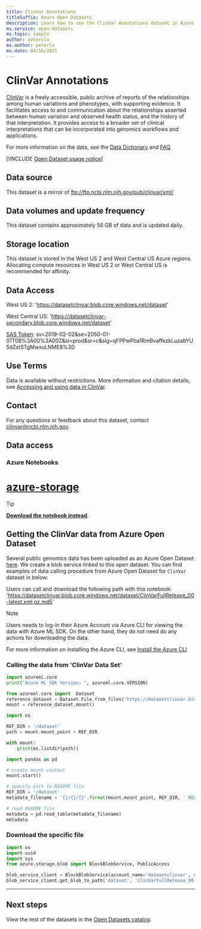 ```yaml
---
title: ClinVar Annotations
titleSuffix: Azure Open Datasets
description: Learn how to use the ClinVar Annotations dataset in Azure Open Datasets.
ms.service: open-datasets
ms.topic: sample
author: peterclu
ms.author: peterlu
ms.date: 04/16/2021
---
```


# ClinVar Annotations

[ClinVar](https://www.ncbi.nlm.nih.gov/clinvar/) is a freely accessible, public archive of reports of the relationships among human variations and phenotypes, with supporting evidence. It facilitates access to and communication about the relationships asserted between human variation and observed health status, and the history of that interpretation. It provides access to a broader set of clinical interpretations that can be incorporated into genomics workflows and applications.

For more information on the data, see the [Data Dictionary](https://www.ncbi.nlm.nih.gov/projects/clinvar/ClinVarDataDictionary.pdf) and [FAQ](https://www.ncbi.nlm.nih.gov/clinvar/docs/faq/).

[!INCLUDE [Open Dataset usage notice](../../includes/open-datasets-usage-note.md)]

## Data source

This dataset is a mirror of ftp://ftp.ncbi.nlm.nih.gov/pub/clinvar/xml/

## Data volumes and update frequency

This dataset contains approximately 56 GB of data and is updated daily.

## Storage location

This dataset is stored in the West US 2 and West Central US Azure regions. Allocating compute resources in West US 2 or West Central US is recommended for affinity.

## Data Access

West US 2: 'https://datasetclinvar.blob.core.windows.net/dataset'

West Central US: 'https://datasetclinvar-secondary.blob.core.windows.net/dataset'

[SAS Token](../storage/common/storage-sas-overview.md): sv=2019-02-02&se=2050-01-01T08%3A00%3A00Z&si=prod&sr=c&sig=qFPPwPba1RmBvaffkzkLuzabYU5dZstSTgMwxuLNME8%3D

## Use Terms
Data is available without restrictions. More information and citation details, see [Accessing and using data in ClinVar](https://www.ncbi.nlm.nih.gov/clinvar/docs/maintenance_use/).

## Contact

For any questions or feedback about this dataset, contact clinvar@ncbi.nlm.nih.gov.

## Data access

### Azure Notebooks

# [azure-storage](#tab/azure-storage)

<!-- nbstart https://opendatasets-api.azure.com/discoveryapi/OpenDataset/DownloadNotebook?serviceType=AzureNotebooks&package=azure-storage&registryId=genomics-clinvar -->

> [!TIP]
> **[Download the notebook instead](https://opendatasets-api.azure.com/discoveryapi/OpenDataset/DownloadNotebook?serviceType=AzureNotebooks&package=azure-storage&registryId=genomics-clinvar)**.

## Getting the ClinVar data from Azure Open Dataset

Several public genomics data has been uploaded as an Azure Open Dataset [here](https://azure.microsoft.com/services/open-datasets/catalog/). We create a blob service linked to this open dataset. You can find examples of data calling procedure from Azure Open Dataset for `ClinVar` dataset in below:

Users can call and download the following path with this notebook: 'https://datasetclinvar.blob.core.windows.net/dataset/ClinVarFullRelease_00-latest.xml.gz.md5'

> [!NOTE]
> Users needs to log-in their Azure Account via Azure CLI for viewing the data with Azure ML SDK. On the other hand, they do not need do any actions for downloading the data.

For more information on installing the Azure CLI, see [Install the Azure CLI](/cli/azure/install-azure-cli)

### Calling the data from  'ClinVar Data Set'

```python
import azureml.core
print("Azure ML SDK Version: ", azureml.core.VERSION)
```

```python
from azureml.core import  Dataset
reference_dataset = Dataset.File.from_files('https://datasetclinvar.blob.core.windows.net/dataset')
mount = reference_dataset.mount()
```

```python
import os

REF_DIR = '/dataset'
path = mount.mount_point + REF_DIR

with mount:
    print(os.listdir(path))
```

```python
import pandas as pd

# create mount context
mount.start()

# specify path to README file
REF_DIR = '/dataset'
metadata_filename = '{}/{}/{}'.format(mount.mount_point, REF_DIR, '_README')

# read README file
metadata = pd.read_table(metadata_filename)
metadata
```

### Download the specific file

```python
import os
import uuid
import sys
from azure.storage.blob import BlockBlobService, PublicAccess

blob_service_client = BlockBlobService(account_name='datasetclinvar', sas_token='sv=2019-02-02&se=2050-01-01T08%3A00%3A00Z&si=prod&sr=c&sig=qFPPwPba1RmBvaffkzkLuzabYU5dZstSTgMwxuLNME8%3D')     
blob_service_client.get_blob_to_path('dataset', 'ClinVarFullRelease_00-latest.xml.gz.md5', './ClinVarFullRelease_00-latest.xml.gz.md5')
```

<!-- nbend -->

---

## Next steps

View the rest of the datasets in the [Open Datasets catalog](dataset-catalog.md).
